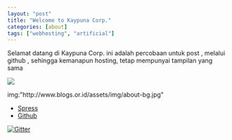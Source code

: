 ```yaml
---
layout: "post"
title: "Welcome to Kaypuna Corp."
categories: [about]
tags: ["webhosting", "artificial"]
---
```

Selamat datang di Kaypuna Corp.
ini adalah percobaan untuk post , melalui github , sehingga kemanapun hosting, tetap mempunyai tampilan yang sama 

<p><img class="img-responsive" src="http://www.blogs.or.id/assets/img/about-bg.jpg"></p>
  img:"http://www.blogs.or.id/assets/img/about-bg.jpg"
  
* [Spress](http://spress.yosymfony.com)
* [Github](http://github.com/spress)

[![Gitter](https://badges.gitter.im/Join%20Chat.svg)](https://gitter.im/spress/Spress?utm_source=badge&utm_medium=badge&utm_campaign=pr-badge)
